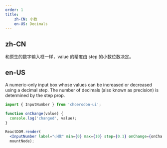 ```yaml
---
order: 1
title:
    zh-CN: 小数
    en-US: Decimals
---
```


## zh-CN

和原生的数字输入框一样，value 的精度由 step 的小数位数决定。

## en-US

A numeric-only input box whose values can be increased or decreased using a decimal step. The number of decimals (also known as precision) is determined by the step prop.

````jsx
import { InputNumber } from 'choerodon-ui';

function onChange(value) {
  console.log('changed', value);
}

ReactDOM.render(
  <InputNumber label="小数" min={0} max={10} step={0.1} onChange={onChange} />,
  mountNode);
````
